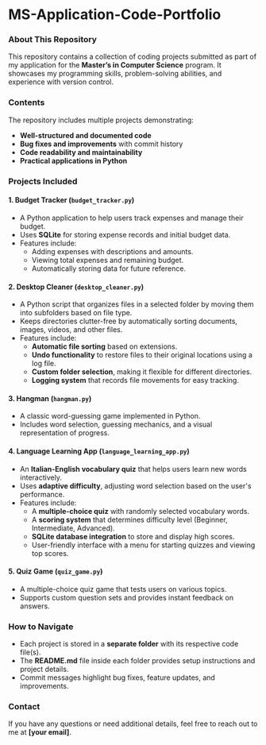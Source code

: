 # MS-Application-Code-Portfolio
### **About This Repository**
This repository contains a collection of coding projects submitted as part of my application for the **Master’s in Computer Science** program. It showcases my programming skills, problem-solving abilities, and experience with version control.

### **Contents**
The repository includes multiple projects demonstrating:
- **Well-structured and documented code**
- **Bug fixes and improvements** with commit history
- **Code readability and maintainability**
- **Practical applications in Python**

### **Projects Included**

#### **1. Budget Tracker (`budget_tracker.py`)**
- A Python application to help users track expenses and manage their budget.
- Uses **SQLite** for storing expense records and initial budget data.
- Features include:
  - Adding expenses with descriptions and amounts.
  - Viewing total expenses and remaining budget.
  - Automatically storing data for future reference.

#### **2. Desktop Cleaner (`desktop_cleaner.py`)**
- A Python script that organizes files in a selected folder by moving them into subfolders based on file type.
- Keeps directories clutter-free by automatically sorting documents, images, videos, and other files.
- Features include:
  - **Automatic file sorting** based on extensions.
  - **Undo functionality** to restore files to their original locations using a log file.
  - **Custom folder selection**, making it flexible for different directories.
  - **Logging system** that records file movements for easy tracking.

#### **3. Hangman (`hangman.py`)**
- A classic word-guessing game implemented in Python.
- Includes word selection, guessing mechanics, and a visual representation of progress.

#### **4. Language Learning App (`language_learning_app.py`)**
- An **Italian-English vocabulary quiz** that helps users learn new words interactively.
- Uses **adaptive difficulty**, adjusting word selection based on the user's performance.
- Features include:
  - A **multiple-choice quiz** with randomly selected vocabulary words.
  - A **scoring system** that determines difficulty level (Beginner, Intermediate, Advanced).
  - **SQLite database integration** to store and display high scores.
  - User-friendly interface with a menu for starting quizzes and viewing top scores.

#### **5. Quiz Game (`quiz_game.py`)**
- A multiple-choice quiz game that tests users on various topics.
- Supports custom question sets and provides instant feedback on answers.

### **How to Navigate**
- Each project is stored in a **separate folder** with its respective code file(s).
- The **README.md** file inside each folder provides setup instructions and project details.
- Commit messages highlight bug fixes, feature updates, and improvements.

### **Contact**
If you have any questions or need additional details, feel free to reach out to me at **[your email]**.
